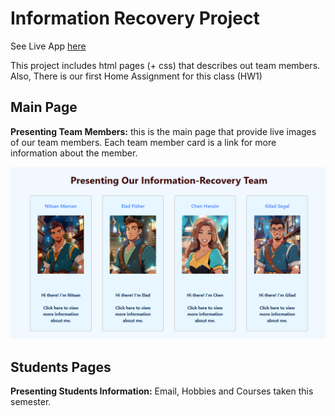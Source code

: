 # Information Recovery Project

See Live App [here]((https://gilseg10.github.io/Information-recovery-class/main.html))

This project includes html pages (+ css) that describes out team members. Also, There is our first Home Assignment for this class (HW1)

## Main Page
**Presenting Team Members:** this is the main page that provide live images of our team members. Each team member card is a link for more information about the member.

<img src="images/mainPage.png" alt="App Starts" width="700">

## Students Pages
**Presenting Students Information:** Email, Hobbies and Courses taken this semester.




